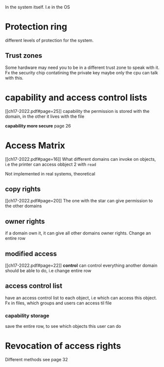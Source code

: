 In the system itself. I.e in the OS


# Protection ring
different levels of protection for the system.

## Trust zones
Some hardware may need you to be in a different trust zone to speak with it. Fx the security chip contatining the private key maybe only the cpu can talk with this.

# capability and access control lists
[[ch17-2022.pdf#page=25]]
capability the permission is stored with the domain, in the other it lives with the file

**capability more secure** page 26

# Access Matrix
[[ch17-2022.pdf#page=16]]
What different domains can invoke on objects, i.e the printer can access obbject 2 with `read`

Not implemented in real systems, theoretical

## copy rights
[[ch17-2022.pdf#page=20]]
The one with the star can give permission to the other domains

## owner  rights
if a domain own it, it can give all other domains owner rights. Change an entire row

## modified access
[[ch17-2022.pdf#page=22]]
**control** can control everything another domain should be able to do, i.e change entire row

## access control list
have an access control list to each object, i.e which can access this object.  Fx in files, which groups and users can access til file

### capability storage
save the entire row, to see which objects this user can do

# Revocation of access rights
Different methods see page 32